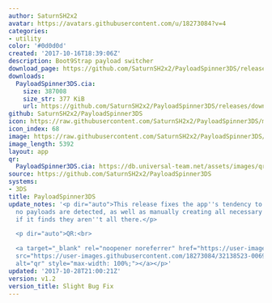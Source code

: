 ```yaml
---
author: SaturnSH2x2
avatar: https://avatars.githubusercontent.com/u/18273084?v=4
categories:
- utility
color: '#0d0d0d'
created: '2017-10-16T18:39:06Z'
description: Boot9Strap payload switcher
download_page: https://github.com/SaturnSH2x2/PayloadSpinner3DS/releases
downloads:
  PayloadSpinner3DS.cia:
    size: 387008
    size_str: 377 KiB
    url: https://github.com/SaturnSH2x2/PayloadSpinner3DS/releases/download/v1.2/PayloadSpinner3DS.cia
github: SaturnSH2x2/PayloadSpinner3DS
icon: https://raw.githubusercontent.com/SaturnSH2x2/PayloadSpinner3DS/master/assets/icon.png
icon_index: 68
image: https://raw.githubusercontent.com/SaturnSH2x2/PayloadSpinner3DS/master/assets/banner.png
image_length: 5392
layout: app
qr:
  PayloadSpinner3DS.cia: https://db.universal-team.net/assets/images/qr/payloadspinner3ds-cia.png
source: https://github.com/SaturnSH2x2/PayloadSpinner3DS
systems:
- 3DS
title: PayloadSpinner3DS
update_notes: '<p dir="auto">This release fixes the app''s tendency to crash when
  no payloads are detected, as well as manually creating all necessary directories
  if it finds they aren''t all there.</p>

  <p dir="auto">QR:<br>

  <a target="_blank" rel="noopener noreferrer" href="https://user-images.githubusercontent.com/18273084/32138523-00699f18-bc02-11e7-993b-7165c17ff9f5.png"><img
  src="https://user-images.githubusercontent.com/18273084/32138523-00699f18-bc02-11e7-993b-7165c17ff9f5.png"
  alt="qr" style="max-width: 100%;"></a></p>'
updated: '2017-10-28T21:00:21Z'
version: v1.2
version_title: Slight Bug Fix
---
```

